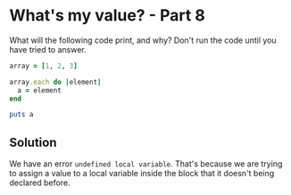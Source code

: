 # What's my value? - Part 8

What will the following code print, and why? Don't run the code until you have tried to answer.

```ruby
array = [1, 2, 3]

array.each do |element|
  a = element
end

puts a
```

## Solution

We have an error ```undefined local variable```. That's because we are trying to assign a value to a local variable inside the block that it doesn't being declared before.
